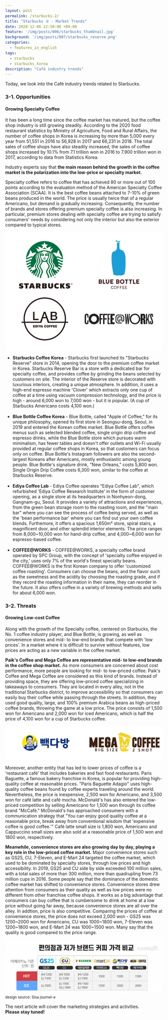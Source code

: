 ```yaml
---
layout: post
permalink: /starbucks-2/
title: "Starbucks ② - Market Trends"
date: 2020-12-06 22:50:00 +09:00
feature: '/img/posts/006/starbucks_thumbnail.jpg'
background: '/img/posts/007/starbucks_reserve.png'
categories:
  - features_in_english
tags:
  - starbucks
  - starbucks_korea
description: "Café industry trends"
---
```


Today, we look into the Café industry trends related to Starbucks.

### 3-1. Opportunities

#### Growing Specialty Coffee
It has been a long time since the coffee market has matured, but the coffee shop industry is still growing steadily. According to the 2020 food restaurant statistics by Ministry of Agriculture, Food and Rural Affairs, the number of coffee shops in Korea is increasing by more than 5,000 every year from 51,551 in 2016 to 56,928 in 2017 and 66,231 in 2018. The total sales of coffee shops have also steadily increased, the sales of coffee shops increased by 10.1% from 7.1 trillion won in 2016 to 7.900 trillion won in 2017, according to data from Statistics Korea.<br>

Industry experts say that <strong>the main reason behind the growth in the coffee market is the polarization into the low-price or specialty market.</strong><br>

Specialty coffee refers to coffee that has achieved 80 or more out of 100 points according to the evaluation method of the American Specialty Coffee Association (SCAA). It is the best coffee beans attached to 7-10% of green beans produced in the world. The price is usually twice that of a regular Americano, but demand is gradually increasing. Consequently, the number of brands and stores offering premium specialty coffee is also increasing. In particular, premium stores dealing with specialty coffee are trying to satisfy consumers' needs by considering not only the interior but also the exterior compared to typical stores.<br>

![Coffee shops logo](/img/posts/007/coffeeshopslogo.png)

<ul>
  <li><b>Starbucks Coffee Korea</b>
   - Starbucks first launched its "Starbucks Reserve" store in 2014, opening the door to the premium coffee market in Korea. Starbucks Reserve Bar is a store with a dedicated bar for specialty coffee, and provides coffee by grinding the beans selected by customers on site. The interior of the Reserve store is decorated with luxurious interiors, creating a unique atmosphere. In addition, it uses a high-end espresso machine 'Clover' which extracts only one cup of coffee at a time using vacuum compression technology, and the price is high - around 6,000 won to 7,000 won - but it is popular. (A cup of Starbucks Americano costs 4,100 won.)</li><br>

  <li><b>Blue Bottle Coffee Korea</b>
   - Blue Bottle, called "Apple of Coffee," for its unique philosophy, opened its first store in Seongsu-dong, Seoul, in 2019 and entered the Korean coffee market. Blue Bottle offers coffee menus such as selected blended coffee, single origin drip coffee and espresso drinks, while the Blue Bottle store which pursues warm minimalism, has fewer tables and doesn't offer outlets and Wi-Fi usually provided at regular coffee shops in Korea, so that customers can focus only on coffee. Blue Bottle's Instagram followers are also the second-largest Koreans after Americans, mostly enthusiastic among young people. Blue Bottle's signature drink, "New Orleans," costs 5,800 won. Single Origin Drip Coffee costs 6,300 won, similar to the coffee at Starbucks Reserve.</li><br>

   <li><b>Ediya Coffee Lab</b>
    - Ediya Coffee operates "Ediya Coffee Lab", which refurbished 'Ediya Coffee Research Institute' in the form of customer opening, as a single store at its headquarters in Nonhyeon-dong, Gangnam-gu, Seoul. It provides a variety of attractions and experiences, from the green bean storage room to the roasting room, and the "main bar" where you can see the process of coffee being served, as well as the 'bean performance bar' where you can find out your own coffee blends. Furthemore, it offers a spacious 1,650m² store, spiral stairs, a magnificent door, and other splendid interior elements. The price ranges from 8,000~10,000 won for hand-drip coffee, and 4,000~6,000 won for espresso-based coffee.</li><br>

  <li><b>COFFEE@WORKS</b>
   - COFFEE@WORKS, a specialty coffee brand operated by SPC Group, with the concept of 'specialty coffee enjoyed in the city,' uses only 7% of the world's finest specialty beans. COFFEE@WORKS is the first Korean company to offer 'customized coffee roasting'. Consumers can choose the beans, and the flavor such as the sweetness and the acidity by choosing the roasting grade, and if they record the roasting information in their name, they can reorder in the future. It also offers coffee in a variety of brewing methods and sells for about 6,000 won.</li>
</ul>

### 3-2. Threats

#### Growing Low-cost Coffee

Along with the growth of the Specialty coffee, centered on Starbucks, the No. 1 coffee industry player, and Blue Bottle, is growing, as well as convenience stores and mid- to low-end brands that compete with 'low prices'. In a market where it is difficult to survive without features, low prices are acting as a new variable in the coffee market.<br>

<strong>Paik's Coffee and Mega Coffee are representative mid- to low-end brands in the coffee shop market.</strong> As more consumers are concerned about cost performance, more people are looking for mid- to low-priced coffee. Paik's Coffee and Mega Coffee are considered as this kind of brands. Instead of providing space, they are offering low-priced coffee specializing in takeaways to consumers. They are located in every alley, not in the traditional Starbucks district, to improve accessibility so that consumers can easily buy their coffee while passing through the streets. In addition, they used good quality, large, and 100% premium Arabica beans as high-priced coffee brands, throwing the game at a low price. The price consists of 1,500 won for Americano and 2,000 won for iced Americano, which is half the price of 4,100 won for a cup of Starbucks coffee.<br>

![Low-priced Café Logo](/img/posts/007/low-priced_coffeelogo.png)

Moreover, another entity that has led to lower prices of coffee is a 'restaurant café' that includes bakeries and fast food restaurants. Paris Baguette, a famous bakery franchise in Korea, is popular for providing high-quality coffee at reasonable prices. "Paris Baguette Adagio" uses high-quality coffee beans found by coffee experts traveling around the world. Nevertheless, the price is inexpensive, 2,500 won for Americano, and 3,500 won for café latte and café mocha. McDonald's has also entered the low-priced competition by selling Americano for 1,500 won through its coffee brand "McCafé." McDonald's has approached consumers with a communication strategy that "You can enjoy good quality coffee at a reasonable price, break away from conventional wisdom that 'expensive coffee is good coffee.'" Café latte small size is 1,800 won, Americano and Cappuccino small sizes are also sold at a reasonable price of 1,500 won and 1800 won, respectively.<br>

<strong>Meanwhile, convenience stores are also growing day by day, playing a key role in the low-priced coffee market.</strong> Major convenience stores such as GS25, CU, 7-Eleven, and E-Mart 24 targeted the coffee market, which used to be dominated by specialty stores, through low prices and high accessibility. In 2019, GS25 and CU side by side exceeded 100 million sales, with a total sales of more than 300 million, more than quadrupling from 73 million cups in 2016. Some people say that the dominance of the domestic coffee market has shifted to convenience stores. Convenience stores drew attention from consumers as their quality as well as low prices were no different from other franchise coffee shops. It works as a big advantage that consumers can buy coffee that is cumbersome to drink at home at a low price without going far away, because convenience stores are all over the alley. In addtion, price is also competitive. Comparing the prices of coffee at convenience stores, the price does not exceed 2,000 won - GS25 was 1200~2000 won for Americano, CU was 1000~1800 won, 7-Eleven was 1200~1800 won, and E-Mart 24 was 1000~1500 won. Many say that the quality is good compared to the price range.<br>

![Coffee price comparison table](/img/posts/007/low-priced_coffee.jpg)<br>
<small>design source: Sisa journel-e</small>

The next article will cover the marketing strategies and activities.<br>
<strong>Please stay tuned!</strong>

